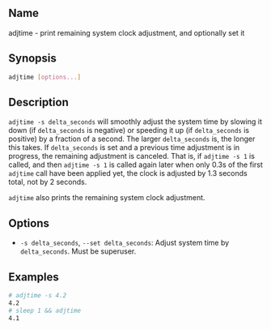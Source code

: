 ## Name

adjtime - print remaining system clock adjustment, and optionally set it

## Synopsis

```sh
adjtime [options...]
```

## Description

`adjtime -s delta_seconds` will smoothly adjust the system time by slowing it
down (if `delta_seconds` is negative) or speeding it up (if `delta_seconds` is
positive) by a fraction of a second. The larger `delta_seconds` is, the longer
this takes. If `delta_seconds` is set and a previous time adjustment is in
progress, the remaining adjustment is canceled. That is, if `adjtime -s 1` is
called, and then `adjtime -s 1` is called again later when only 0.3s of the
first `adjtime` call have been applied yet, the clock is adjusted by 1.3
seconds total, not by 2 seconds.

`adjtime` also prints the remaining system clock adjustment.

## Options

* `-s delta_seconds`, `--set delta_seconds`: Adjust system time by
  `delta_seconds`. Must be superuser.

## Examples

```sh
# adjtime -s 4.2
4.2
# sleep 1 && adjtime
4.1
```
